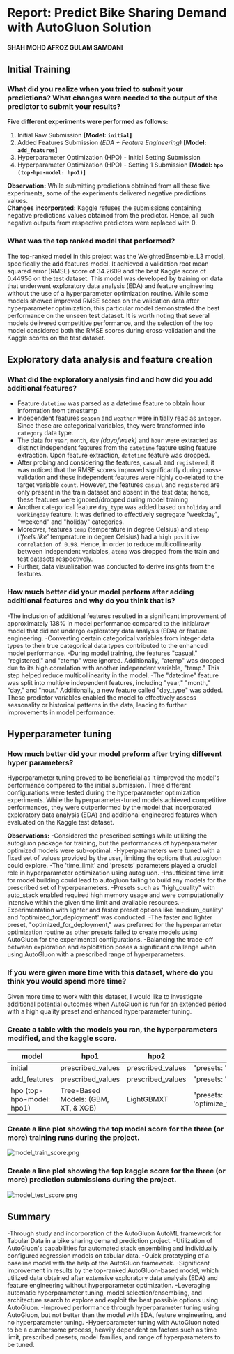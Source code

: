 # Report: Predict Bike Sharing Demand with AutoGluon Solution
#### SHAH MOHD AFROZ GULAM SAMDANI


## Initial Training
### What did you realize when you tried to submit your predictions? What changes were needed to the output of the predictor to submit your results?
**Five different experiments were performed as follows:**
1. Initial Raw Submission   **[Model: `initial`]**
2. Added Features Submission *(EDA +  Feature Engineering)* **[Model: `add_features`]**
3. Hyperparameter Optimization (HPO) - Initial Setting Submission 
4. Hyperparameter Optimization (HPO) - Setting 1 Submission **[Model: `hpo (top-hpo-model: hpo1)`]**

**Observation:** While submitting predictions obtained from all these five experiments, some of the experiments delivered negative predictions values.<br>
**Changes incorporated:** Kaggle refuses the submissions containing negative predictions values obtained from the predictor. Hence, all such negative outputs from respective predictors were replaced with 0.<br>


### What was the top ranked model that performed?
The top-ranked model in this project was the WeightedEnsemble_L3 model, specifically the add features model. It achieved a validation root mean squared error (RMSE) score of 34.2609 and the best Kaggle score of 0.44956 on the test dataset. This model was developed by training on data that underwent exploratory data analysis (EDA) and feature engineering without the use of a hyperparameter optimization routine. While some models showed improved RMSE scores on the validation data after hyperparameter optimization, this particular model demonstrated the best performance on the unseen test dataset. It is worth noting that several models delivered competitive performance, and the selection of the top model considered both the RMSE scores during cross-validation and the Kaggle scores on the test dataset.

## Exploratory data analysis and feature creation
### What did the exploratory analysis find and how did you add additional features?
- Feature `datetime` was parsed as a datetime feature to obtain hour information from timestamp
- Independent features `season` and `weather` were initially read as `integer`. Since these are categorical variables, they were transformed into `category` data type.
- The data for `year`, `month`, `day` *(dayofweek)* and `hour` were extracted as distinct independent features from the `datetime` feature using feature extraction. Upon feature extraction, `datetime` feature was dropped. 
- After probing and considering the features, `casual` and `registered`, it was noticed that the RMSE scores improved significantly during cross-validation and these independent features were highly co-related to the target variable `count`. However, the features `casual` and `registered` are only present in the train dataset and absent in the test data; hence, these features were ignored/dropped during model training
- Another categorical feature `day_type` was added based on `holiday` and `workingday` feature. It was defined to effectively segregate "weekday", "weekend" and "holiday" categories.
- Moreover, features `temp` (temperature in degree Celsius) and `atemp` (*'feels like'* temperature in degree Celsius) had a `high positive correlation of 0.98`. Hence, in order to reduce multicollinearity between independent variables, `atemp` was dropped from the train and test datasets respectively.
- Further, data visualization was conducted to derive insights from the features.


### How much better did your model perform after adding additional features and why do you think that is?
-The inclusion of additional features resulted in a significant improvement of approximately 138% in model performance compared to the initial/raw model that did not undergo exploratory data analysis (EDA) or feature engineering.
-Converting certain categorical variables from integer data types to their true categorical data types contributed to the enhanced model performance.
-During model training, the features "casual," "registered," and "atemp" were ignored. Additionally, "atemp" was dropped due to its high correlation with another independent variable, "temp." This step helped reduce multicollinearity in the model.
-The "datetime" feature was split into multiple independent features, including "year," "month," "day," and "hour." Additionally, a new feature called "day_type" was added. These predictor variables enabled the model to effectively assess seasonality or historical patterns in the data, leading to further improvements in model performance. 


## Hyperparameter tuning
### How much better did your model preform after trying different hyper parameters?
Hyperparameter tuning proved to be beneficial as it improved the model's performance compared to the initial submission. Three different configurations were tested during the hyperparameter optimization experiments. While the hyperparameter-tuned models achieved competitive performances, they were outperformed by the model that incorporated exploratory data analysis (EDA) and additional engineered features when evaluated on the Kaggle test dataset.

**Observations:**
-Considered the prescribed settings while utilizing the autogluon package for training, but the performances of hyperparameter optimized models were sub-optimal.
-Hyperparameters were tuned with a fixed set of values provided by the user, limiting the options that autogluon could explore.
-The 'time_limit' and 'presets' parameters played a crucial role in hyperparameter optimization using autogluon.
-Insufficient time limit for model building could lead to autogluon failing to build any models for the prescribed set of hyperparameters.
-Presets such as "high_quality" with auto_stack enabled required high memory usage and were computationally intensive within the given time limit and available resources.
-Experimentation with lighter and faster preset options like 'medium_quality' and 'optimized_for_deployment' was conducted.
-The faster and lighter preset, "optimized_for_deployment," was preferred for the hyperparameter optimization routine as other presets failed to create models using AutoGluon for the experimental configurations.
-Balancing the trade-off between exploration and exploitation poses a significant challenge when using AutoGluon with a prescribed range of hyperparameters.


### If you were given more time with this dataset, where do you think you would spend more time?
Given more time to work with this dataset, I would like to investigate additional potential outcomes when AutoGluon is run for an extended period with a high quality preset and enhanced hyperparameter tuning.


### Create a table with the models you ran, the hyperparameters modified, and the kaggle score.
|model|hpo1|hpo2|hpo3|score|
|--|--|--|--|--|
|initial|prescribed_values|prescribed_values|"presets: 'best quality'"|1.80520|
|add_features|prescribed_values|prescribed_values|"presets: 'best quality'"|0.44956|
|hpo (top-hpo-model: hpo1)|Tree-Based Models: (GBM, XT, & XGB)|LightGBMXT|"presets: 'optimize_for_deployment"|0.49440|


### Create a line plot showing the top model score for the three (or more) training runs during the project.

![model_train_score.png](img/model_train_score.png)


### Create a line plot showing the top kaggle score for the three (or more) prediction submissions during the project.

![model_test_score.png](img/model_test_score.png)


## Summary
-Through study and incorporation of the AutoGluon AutoML framework for Tabular Data in a bike sharing demand prediction project.
-Utilization of AutoGluon's capabilities for automated stack ensembling and individually configured regression models on tabular data.
-Quick prototyping of a baseline model with the help of the AutoGluon framework.
-Significant improvement in results by the top-ranked AutoGluon-based model, which utilized data obtained after extensive exploratory data analysis (EDA) and feature engineering without hyperparameter optimization.
-Leveraging automatic hyperparameter tuning, model selection/ensembling, and architecture search to explore and exploit the best possible options using AutoGluon.
-Improved performance through hyperparameter tuning using AutoGluon, but not better than the model with EDA, feature engineering, and no hyperparameter tuning.
-Hyperparameter tuning with AutoGluon noted to be a cumbersome process, heavily dependent on factors such as time limit, prescribed presets, model families, and range of hyperparameters to be tuned.